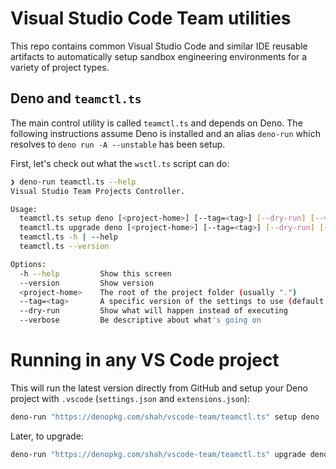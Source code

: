 # Visual Studio Code Team utilities

This repo contains common Visual Studio Code and similar IDE reusable artifacts
to automatically setup sandbox engineering environments for a variety of
project types.

## Deno and `teamctl.ts`

The main control utility is called `teamctl.ts` and depends on Deno. The following 
instructions assume Deno is installed and an alias `deno-run` which resolves to
`deno run -A --unstable` has been setup.

First, let's check out what the `wsctl.ts` script can do:

```bash
❯ deno-run teamctl.ts --help
Visual Studio Team Projects Controller.

Usage:
  teamctl.ts setup deno [<project-home>] [--tag=<tag>] [--dry-run] [--verbose]
  teamctl.ts upgrade deno [<project-home>] [--tag=<tag>] [--dry-run] [--verbose]
  teamctl.ts -h | --help
  teamctl.ts --version

Options:
  -h --help         Show this screen
  --version         Show version
  <project-home>    The root of the project folder (usually ".")
  --tag=<tag>       A specific version of the settings to use (default: "master")
  --dry-run         Show what will happen instead of executing
  --verbose         Be descriptive about what's going on
```

# Running in any VS Code project

This will run the latest version directly from GitHub and setup your Deno project
with `.vscode` (`settings.json` and `extensions.json`):

```bash
deno-run "https://denopkg.com/shah/vscode-team/teamctl.ts" setup deno
```

Later, to upgrade:

```bash
deno-run "https://denopkg.com/shah/vscode-team/teamctl.ts" upgrade deno
```
